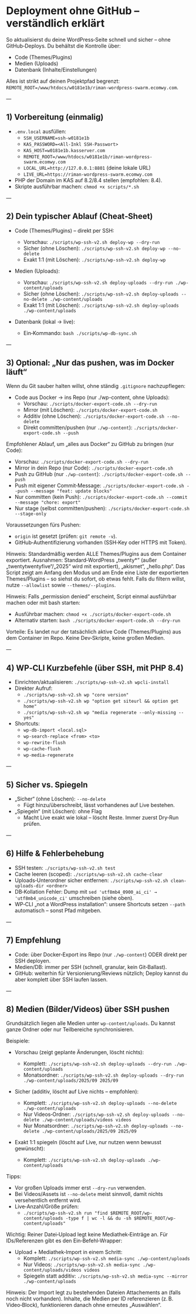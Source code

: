 # Deployment ohne GitHub – verständlich erklärt

So aktualisierst du deine WordPress‑Seite schnell und sicher – ohne GitHub‑Deploys. Du behältst die Kontrolle über:
- Code (Themes/Plugins)
- Medien (Uploads)
- Datenbank (Inhalte/Einstellungen)

Alles ist strikt auf deinen Projektpfad begrenzt: `REMOTE_ROOT=/www/htdocs/w0181e1b/riman-wordpress-swarm.ecomwy.com`.

—

## 1) Vorbereitung (einmalig)

- `.env.local` ausfüllen:
  - `SSH_USERNAME=ssh-w0181e1b`
  - `KAS_PASSWORD=<All‑Inkl SSH‑Passwort>`
  - `KAS_HOST=w0181e1b.kasserver.com`
  - `REMOTE_ROOT=/www/htdocs/w0181e1b/riman-wordpress-swarm.ecomwy.com`
  - `LOCAL_URL=http://127.0.0.1:8801` (deine lokale URL)
  - `LIVE_URL=https://riman-wordpress-swarm.ecomwy.com`
- PHP der Domain im KAS auf 8.2/8.4 stellen (empfohlen: 8.4).
- Skripte ausführbar machen: `chmod +x scripts/*.sh`

—

## 2) Dein typischer Ablauf (Cheat‑Sheet)

- Code (Themes/Plugins) – direkt per SSH:
  - Vorschau: `./scripts/wp-ssh-v2.sh deploy-wp --dry-run`
  - Sicher (ohne Löschen): `./scripts/wp-ssh-v2.sh deploy-wp --no-delete`
  - Exakt 1:1 (mit Löschen): `./scripts/wp-ssh-v2.sh deploy-wp`

- Medien (Uploads):
  - Vorschau: `./scripts/wp-ssh-v2.sh deploy-uploads --dry-run ./wp-content/uploads`
  - Sicher (ohne Löschen): `./scripts/wp-ssh-v2.sh deploy-uploads --no-delete ./wp-content/uploads`
  - Exakt 1:1 (mit Löschen): `./scripts/wp-ssh-v2.sh deploy-uploads ./wp-content/uploads`

- Datenbank (lokal → live):
  - Ein‑Kommando: `bash ./scripts/wp-db-sync.sh`

—

## 3) Optional: „Nur das pushen, was im Docker läuft“

Wenn du Git sauber halten willst, ohne ständig `.gitignore` nachzupflegen:

- Code aus Docker → ins Repo (nur ./wp-content, ohne Uploads):
  - Vorschau: `./scripts/docker-export-code.sh --dry-run`
  - Mirror (mit Löschen): `./scripts/docker-export-code.sh`
  - Additiv (ohne Löschen): `./scripts/docker-export-code.sh --no-delete`
  - Direkt committen/pushen (nur `./wp-content`): `./scripts/docker-export-code.sh --push`

Empfohlener Ablauf, um „alles aus Docker“ zu GitHub zu bringen (nur Code):
- Vorschau: `./scripts/docker-export-code.sh --dry-run`
- Mirror in dein Repo (nur Code): `./scripts/docker-export-code.sh`
- Push zu GitHub (nur `./wp-content`): `./scripts/docker-export-code.sh --push`
- Push mit eigener Commit‑Message: `./scripts/docker-export-code.sh --push --message "feat: update blocks"`
 - Nur committen (kein Push): `./scripts/docker-export-code.sh --commit --message "chore: export"`
 - Nur stage (selbst committen/pushen): `./scripts/docker-export-code.sh --stage-only` 

Voraussetzungen fürs Pushen:
- `origin` ist gesetzt (prüfen: `git remote -v`).
- GitHub‑Authentifizierung vorhanden (SSH‑Key oder HTTPS mit Token).

Hinweis: Standardmäßig werden ALLE Themes/Plugins aus dem Container exportiert. Ausnahmen: Standard‑WordPress „twenty*“ (außer „twentytwentyfive“/„2025“ wird mit exportiert), „akismet“, „hello.php“. Das Script zeigt am Anfang den Modus und am Ende eine Liste der exportierten Themes/Plugins – so siehst du sofort, ob etwas fehlt. Falls du filtern willst, nutze `--allowlist` sowie `--themes/--plugins`.

Hinweis: Falls „permission denied“ erscheint, Script einmal ausführbar machen oder mit bash starten:
- Ausführbar machen: `chmod +x ./scripts/docker-export-code.sh`
- Alternativ starten: `bash ./scripts/docker-export-code.sh --dry-run`

Vorteile: Es landet nur der tatsächlich aktive Code (Themes/Plugins) aus dem Container im Repo. Keine Dev‑Skripte, keine großen Medien.

—

## 4) WP‑CLI Kurzbefehle (über SSH, mit PHP 8.4)

- Einrichten/aktualisieren: `./scripts/wp-ssh-v2.sh wpcli-install`
- Direkter Aufruf:
  - `./scripts/wp-ssh-v2.sh wp "core version"`
  - `./scripts/wp-ssh-v2.sh wp "option get siteurl && option get home"`
  - `./scripts/wp-ssh-v2.sh wp "media regenerate --only-missing --yes"`
- Shortcuts:
  - `wp-db-import <local.sql>`
  - `wp-search-replace <from> <to>`
  - `wp-rewrite-flush`
  - `wp-cache-flush`
  - `wp-media-regenerate`

—

## 5) Sicher vs. Spiegeln

- „Sicher“ (ohne Löschen): `--no-delete`
  - Fügt hinzu/überschreibt, lässt vorhandenes auf Live bestehen.
- „Spiegeln“ (mit Löschen): ohne Flag
  - Macht Live exakt wie lokal – löscht Reste. Immer zuerst Dry‑Run prüfen.

—

## 6) Hilfe & Fehlerbehebung

- SSH testen: `./scripts/wp-ssh-v2.sh test`
- Cache leeren (scoped): `./scripts/wp-ssh-v2.sh cache-clear`
- Uploads‑Unterordner sicher entfernen: `./scripts/wp-ssh-v2.sh clean-uploads-dir <ordner>`
- DB‑Kollation Fehler: Dump mit `sed 'utf8mb4_0900_ai_ci' → 'utf8mb4_unicode_ci'` umschreiben (siehe oben).
- WP‑CLI „not a WordPress installation“: unsere Shortcuts setzen `--path` automatisch – sonst Pfad mitgeben.

—

## 7) Empfehlung

- Code: über Docker‑Export ins Repo (nur `./wp-content`) ODER direkt per SSH deployen.
- Medien/DB: immer per SSH (schnell, granular, kein Git‑Ballast).
- GitHub: weiterhin für Versionierung/Reviews nützlich; Deploy kannst du aber komplett über SSH laufen lassen.

—

## 8) Medien (Bilder/Videos) über SSH pushen

Grundsätzlich liegen alle Medien unter `wp-content/uploads`. Du kannst ganze Ordner oder nur Teilbereiche synchronisieren.

Beispiele:
- Vorschau (zeigt geplante Änderungen, löscht nichts):
  - Komplett: `./scripts/wp-ssh-v2.sh deploy-uploads --dry-run ./wp-content/uploads`
  - Monatsordner: `./scripts/wp-ssh-v2.sh deploy-uploads --dry-run ./wp-content/uploads/2025/09 2025/09`

- Sicher (additiv, löscht auf Live nichts – empfohlen):
  - Komplett: `./scripts/wp-ssh-v2.sh deploy-uploads --no-delete ./wp-content/uploads`
  - Nur Videos‑Ordner: `./scripts/wp-ssh-v2.sh deploy-uploads --no-delete ./wp-content/uploads/videos videos`
  - Nur Monatsordner: `./scripts/wp-ssh-v2.sh deploy-uploads --no-delete ./wp-content/uploads/2025/09 2025/09`

- Exakt 1:1 spiegeln (löscht auf Live, nur nutzen wenn bewusst gewünscht):
  - Komplett: `./scripts/wp-ssh-v2.sh deploy-uploads ./wp-content/uploads`

Tipps:
- Vor großen Uploads immer erst `--dry-run` verwenden.
- Bei Videos/Assets ist `--no-delete` meist sinnvoll, damit nichts versehentlich entfernt wird.
- Live‑Anzahl/Größe prüfen:
  - `./scripts/wp-ssh-v2.sh run "find $REMOTE_ROOT/wp-content/uploads -type f | wc -l && du -sh $REMOTE_ROOT/wp-content/uploads"`

Wichtig: Reiner Datei‑Upload legt keine Mediathek‑Einträge an. Für IDs/Referenzen gibt es den Ein‑Befehl‑Wrapper:

- Upload + Mediathek‑Import in einem Schritt:
  - Komplett: `./scripts/wp-ssh-v2.sh media-sync ./wp-content/uploads`
  - Nur Videos: `./scripts/wp-ssh-v2.sh media-sync ./wp-content/uploads/videos videos`
  - Spiegeln statt additiv: `./scripts/wp-ssh-v2.sh media-sync --mirror ./wp-content/uploads`

Hinweis: Der Import legt zu bestehenden Dateien Attachements an (falls noch nicht vorhanden). Inhalte, die Medien per ID referenzieren (z. B. Video‑Block), funktionieren danach ohne erneutes „Auswählen“.
